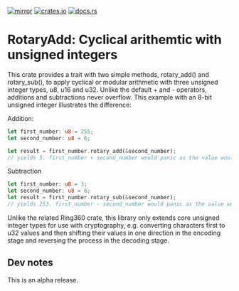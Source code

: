 [![mirror](https://img.shields.io/badge/mirror-github-blue)](https://github.com/neilg63/rotary-add)
[![crates.io](https://img.shields.io/crates/v/rotary-add.svg)](https://crates.io/crates/rotary-add)
[![docs.rs](https://docs.rs/rotary-add/badge.svg)](https://docs.rs/rotary-add)

# RotaryAdd: Cyclical arithemtic with unsigned integers

This crate provides a trait with two simple methods, rotary_add() and rotary_sub(), to apply cyclical or modular arithmetic with three unsigned integer types, u8, u16 and u32. Unlike the default + and - operators, additions and subtractions never overflow. This example with an 8-bit unsigned integer illustrates the difference:

Addition:
```rust
let first_number: u8 = 255;
let second_number: u8 = 6;

let result = first_number.rotary_add(&second_number);
// yields 5. first_number + second_number would panic as the value would overflow
```

Subtraction

```rust
let first_number: u8 = 3;
let second_number: u8 = 6;
let result = first_number.rotary_sub(&second_number);
// yields 253. first_number - second_number would panic as the value would overflow
```

Unlike the related Ring360 crate, this library only extends core unsigned integer types for use with cryptography, e.g. converting characters first to u32 values and then shifting their values in one direction in the encoding stage and reversing the process in the decoding stage. 

## Dev notes
This is an alpha release.